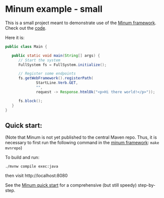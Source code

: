 Minum example - small
====================

This is a small project meant to demonstrate use of the [Minum framework](https://github.com/byronka/minum).
Check out the [code](src/main/java/org/example/Main.java). 

Here it is:

```java
public class Main {

   public static void main(String[] args) {
      // Start the system
      FullSystem fs = FullSystem.initialize();

      // Register some endpoints
      fs.getWebFramework().registerPath(
              StartLine.Verb.GET,
              "",
              request -> Response.htmlOk("<p>Hi there world!</p>"));

      fs.block();
   }
}
```

Quick start:
------------

(Note that Minum is not yet published to the central Maven
repo. Thus, it is necessary to first run the following command in 
the [minum framework](https://github.com/byronka/minum): `make mvnrepo`)

To build and run:  

```shell
./mvnw compile exec:java
```

then visit http://localhost:8080

See the [Minum quick start](https://github.com/byronka/minum/docs/quick_start.md) for a comprehensive (but still speedy) step-by-step.
